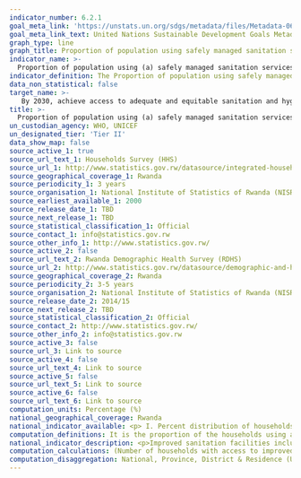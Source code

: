 ```yaml
---
indicator_number: 6.2.1
goal_meta_link: 'https://unstats.un.org/sdgs/metadata/files/Metadata-06-02-01.pdf'
goal_meta_link_text: United Nations Sustainable Development Goals Metadata (pdf 894kB)
graph_type: line
graph_title: Proportion of population using safely managed sanitation services
indicator_name: >-
  Proportion of population using (a) safely managed sanitation services and (b) a hand-washing facility with soap and water
indicator_definition: The Proportion of population using safely managed sanitation services, including a hand-washing facility with soap and water is currently being measured by the proportion of the population using a basic sanitation facility which is not shared with other households and where excreta is safely disposed in situ or treated off-site. ‘Improved’ sanitation facilities include; flush or pour flush toilets to sewer systems, septic tanks or pit latrines, ventilated improved pit latrines, pit latrines with a slab, and composting toilets. Population with a basic handwashing facility; a device to contain, transport or regulate the flow of water to facilitate handwashing with soap and water in the household.
data_non_statistical: false
target_name: >-
   By 2030, achieve access to adequate and equitable sanitation and hygiene for all and end open defecation, paying special attention to the needs of women and girls and those in vulnerable situations
title: >-
  Proportion of population using (a) safely managed sanitation services and (b) a hand-washing facility with soap and water
un_custodian_agency: WHO, UNICEF
un_designated_tier: 'Tier II'
data_show_map: false
source_active_1: true
source_url_text_1: Households Survey (HHS)
source_url_1: http://www.statistics.gov.rw/datasource/integrated-household-living-conditions-survey-eicv
source_geographical_coverage_1: Rwanda
source_periodicity_1: 3 years
source_organisation_1: National Institute of Statistics of Rwanda (NISR)
source_earliest_available_1: 2000
source_release_date_1: TBD
source_next_release_1: TBD
source_statistical_classification_1: Official
source_contact_1: info@statistics.gov.rw
source_other_info_1: http://www.statistics.gov.rw/ 
source_active_2: false
source_url_text_2: Rwanda Demographic Health Survey (RDHS)
source_url_2: http://www.statistics.gov.rw/datasource/demographic-and-health-survey-dhs
source_geographical_coverage_2: Rwanda
source_periodicity_2: 3-5 years
source_organisation_2: National Institute of Statistics of Rwanda (NISR)
source_release_date_2: 2014/15
source_next_release_2: TBD
source_statistical_classification_2: Official
source_contact_2: http://www.statistics.gov.rw/
source_other_info_2: info@statistics.gov.rw
source_active_3: false
source_url_3: Link to source
source_active_4: false
source_url_text_4: Link to source
source_active_5: false
source_url_text_5: Link to source
source_active_6: false
source_url_text_6: Link to source
computation_units: Percentage (%)
national_geographical_coverage: Rwanda
national_indicator_available: <p> I. Percent distribution of households and de jure population by type of toilet/latrine facilities, according to residence; Improved, not shared facility, Shared facility, Non-improved facility.</p> II. Hand washing; Among households where place for hand washing was observed, percentage with; Soap and water. 
computation_definitions: It is the proportion of the households using a basic sanitation facility which is not shared with other households.
national_indicator_description: <p>Improved sanitation facilities include the following; flush or pour flush toilets to sewer systems, septic tanks or pit latrines, ventilated improved pit latrines, pit latrines with a slab, and composting toilets.</p> Population with a basic handwashing facility; a device to contain, transport or regulate the flow of water to facilitate handwashing with soap and water in the household.
computation_calculations: (Number of households with access to improved   sanitation facilities / Total number of households) * 100
computation_disaggregation: National, Province, District & Residence (Urban, Rural), Types of improved sanitation facility and habitat, Sex of head of household, Consumption quintile, disability status. Handwashing; Province, Residence (Urban, Rural), Wealth Quintile
---
```

